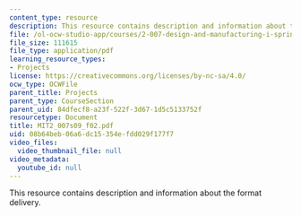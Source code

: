 ```yaml
---
content_type: resource
description: This resource contains description and information about the format delivery.
file: /ol-ocw-studio-app/courses/2-007-design-and-manufacturing-i-spring-2009/08b64beb06a6dc15354efdd029f177f7_MIT2_007s09_f02.pdf
file_size: 111615
file_type: application/pdf
learning_resource_types:
- Projects
license: https://creativecommons.org/licenses/by-nc-sa/4.0/
ocw_type: OCWFile
parent_title: Projects
parent_type: CourseSection
parent_uid: 84dfecf8-a23f-522f-3d67-1d5c5133752f
resourcetype: Document
title: MIT2_007s09_f02.pdf
uid: 08b64beb-06a6-dc15-354e-fdd029f177f7
video_files:
  video_thumbnail_file: null
video_metadata:
  youtube_id: null
---
```

This resource contains description and information about the format delivery.